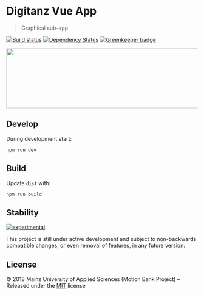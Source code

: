 # Digitanz Vue App

> Graphical sub-app

[![Build status](https://secure.travis-ci.org/digitanz/dt-subapp-vue.svg)](https://travis-ci.org/digitanz/dt-subapp-vue)
[![Dependency Status](https://tidelift.com/badges/github/digitanz/dt-subapp-vue?style=flat)](https://tidelift.com/repo/github/digitanz/dt-subapp-vue)
[![Greenkeeper badge](https://badges.greenkeeper.io/digitanz/dt-subapp-vue.svg)](https://greenkeeper.io/)

<p align="center"><a href="https://xkcd.com/851_make_it_better/" target="_blank" title="Oh yeah, click to make it better!"><img width="573" height="158" src="https://imgs.xkcd.com/comics/na.png" /></a></p>

## Develop

During development start:

```shell
npm run dev
```

## Build

Update `dist` with:

```shell
npm run build
```

## Stability

[![experimental](http://badges.github.io/stability-badges/dist/experimental.svg)](http://github.com/badges/stability-badges)

This project is still under active development and subject to non-backwards compatible changes, or even removal of features, in any future version.

## License

:copyright: 2018 Mainz University of Applied Sciences (Motion Bank Project) – 
Released under the [MIT](https://github.com/digitanz/dt-subapp-vue/blob/master/LICENSE) license
